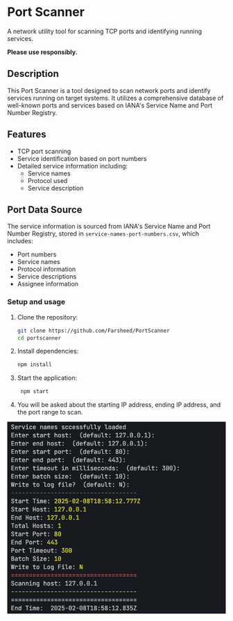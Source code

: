 # Port Scanner
A network utility tool for scanning TCP ports and identifying running services.

**Please use responsibly.**

## Description

This Port Scanner is a tool designed to scan network ports and identify services running on target systems. It utilizes a comprehensive database of well-known ports and services based on IANA's Service Name and Port Number Registry.

## Features

- TCP port scanning
- Service identification based on port numbers
- Detailed service information including:
  - Service names
  - Protocol used
  - Service description

## Port Data Source

The service information is sourced from IANA's Service Name and Port Number Registry, stored in `service-names-port-numbers.csv`, which includes:
- Port numbers
- Service names
- Protocol information
- Service descriptions
- Assignee information

### Setup and usage
1. Clone the repository:  
   ```bash
   git clone https://github.com/Farsheed/PortScanner
   cd portscanner
   ```
2. Install dependencies:  
   ```bash
   npm install
   ```
3. Start the application:  
   ```bash
    npm start
   ```
4. You will be asked about the starting IP address, ending IP address, and the port range to scan.

![PortScanner](PortScanner.png)
